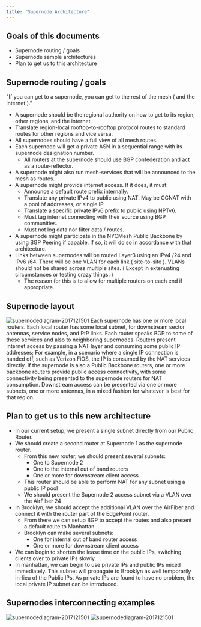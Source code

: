 ```yaml
---
title: "Supernode Architecture"
---
```


## Goals of this documents

* Supernode routing / goals
* Supernode sample architectures
* Plan to get us to this architecture

## Supernode routing / goals

"If you can get to a supernode, you can get to the rest of the mesh ( and the internet )."

* A supernode should be the regional authority on how to get to its region, other regions, and the internet.
* Translate region-local rooftop-to-rooftop protocol routes to standard routes for other regions and vice versa.
* All supernodes should have a full view of all mesh routes.
* Each supernode will get a private ASN in a sequential range with its supernode designation number.
  * All routers at the supernode should use BGP confederation and act as a route-reflector.
* A supernode might also run mesh-services that will be announced to the mesh as routes.
* A supernode might provide internet access. If it does, it must:
  * Announce a default route prefix internally.
  * Translate any private IPv4 to public using NAT. May be CGNAT with a pool of addresses, or single IP
  * Translate a specific private IPv6 prefix to public using NPTv6.
  * Must tag internet connecting with their source using BGP communities.
  * Must not log data nor filter data / routes.
* A supernode might participate in the NYCMesh Public Backbone by using BGP Peering if capable. If so, it will do so in accordance with that architecture.
* Links between supernodes will be routed Layer3 using an IPv4 /24 and IPv6 /64. There will be one VLAN for each link ( site-to-site ). VLANs should not be shared across multiple sites. ( Except in extenuating circumstances or testing crazy things. )
  * The reason for this is to allow for multiple routers on each end if appropriate.

## Supernode layout

![supernodediagram-2017121501](/img/supernodediagram-2017121501.png)
Each supernode has one or more local routers. Each local router has some local subnet, for downstream sector antennas, service nodes, and PtP links. Each router speaks BGP to some of these services and also to neighboring supernodes.
Routers present internet access by passing a NAT layer and consuming some public IP addresses; For example, in a scenario where a single IP connection is handed off, such as Verizon FiOS, the IP is consumed by the NAT services directly.
If the supernode is also a Public Backbone routers, one or more backbone routers provide public access connectivity, with some connectivity being presented to the supernode routers for NAT consumption.
Downstream access can be presented via one or more subnets, one or more antennas, in a mixed fashion for whatever is best for that region.

## Plan to get us to this new architecture

* In our current setup, we present a single subnet directly from our Public Router.
* We should create a second router at Supernode 1 as the supernode router.
  * From this new router, we should present several subnets:
    * One to Supernode 2
    * One to the internal out of band routers
    * One or more for downstream client access
  * This router should be able to perform NAT for any subnet using a public IP pool
  * We should present the Supernode 2 access subnet via a VLAN over the AirFiber 24
* In Brooklyn, we should accept the additional VLAN over the AirFiber and connect it with the router part of the EdgePoint router.
  * From there we can setup BGP to accept the routes and also present a default route to Manhattan
  * Brooklyn can make several subnets:
    * One for internal out of band router access
    * One or more for downstream client access
* We can begin to shorten the lease time on the public IPs, switching clients over to private IPs slowly.
* In manhattan, we can begin to use private IPs and public IPs mixed immediately. This subnet will propagate to Brooklyn as well temporarily in-lieu of the Public IPs. As private IPs are found to have no problem, the local private IP subnet can be introduced.

## Supernodes interconnecting examples

![supernodediagram-2017121501](/img/nycmesh-intersn-20180103a.png)
![supernodediagram-2017121501](/img/nycmesh-intersn-20180103b.png)
